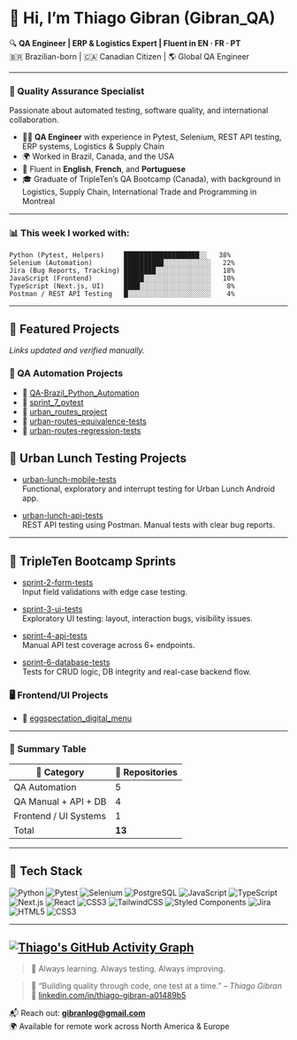 # 👋 Hi, I’m Thiago Gibran (Gibran_QA)

🔍 **QA Engineer | ERP & Logistics Expert | Fluent in EN · FR · PT**  
🇧🇷 Brazilian-born | 🇨🇦 Canadian Citizen | 🌎 Global QA Engineer

---

### 🧪 Quality Assurance Specialist

Passionate about automated testing, software quality, and international collaboration.

- 👨‍💻 **QA Engineer** with experience in Pytest, Selenium, REST API testing, ERP systems, Logistics & Supply Chain  
- 🌍 Worked in Brazil, Canada, and the USA  
- 💬 Fluent in **English**, **French**, and **Portuguese**  
- 🎓 Graduate of TripleTen’s QA Bootcamp (Canada), with background in Logistics, Supply Chain, International Trade and Programming in Montreal  

---

### 📊 This week I worked with:

```
Python (Pytest, Helpers)     ███████████████████░░   38%
Selenium (Automation)        ██████████░░░░░░░░░░░░   22%
Jira (Bug Reports, Tracking) ████████░░░░░░░░░░░░░░   18%
JavaScript (Frontend)        █████░░░░░░░░░░░░░░░░░   10%
TypeScript (Next.js, UI)     ████░░░░░░░░░░░░░░░░░░    8%
Postman / REST API Testing   █░░░░░░░░░░░░░░░░░░░░░    4%
```

---

## 🚀 Featured Projects

*Links updated and verified manually.*

### 🧪 QA Automation Projects

- 🔹 [QA-Brazil_Python_Automation](https://github.com/Gibran-T/QA-Brazil_Python_Automation)
- 🔹 [sprint_7_pytest](https://github.com/Gibran-T/sprint_7_pytest)
- 🔹 [urban_routes_project](https://github.com/Gibran-T/urban_routes_project)
- 🔹 [urban-routes-equivalence-tests](https://github.com/Gibran-T/urban-routes-equivalence-tests)
- 🔹 [urban-routes-regression-tests](https://github.com/Gibran-T/urban-routes-regression-tests)

## 📱 Urban Lunch Testing Projects

- [urban-lunch-mobile-tests](https://github.com/Gibran-T/sprint_5_urban_lunch_mobile_app-types)  
  Functional, exploratory and interrupt testing for Urban Lunch Android app.

- [urban-lunch-api-tests](https://github.com/Gibran-T/sprint_4_urban_routes_API_testing)  
  REST API testing using Postman. Manual tests with clear bug reports.

---

## 📘 TripleTen Bootcamp Sprints

- [sprint-2-form-tests](https://github.com/Gibran-T/sprint_2_urban_routes_test_design)  
  Input field validations with edge case testing.

- [sprint-3-ui-tests](https://github.com/Gibran-T/sprint_3_urban_routes_web_tests)  
  Exploratory UI testing: layout, interaction bugs, visibility issues.

- [sprint-4-api-tests](https://github.com/Gibran-T/sprint_4_urban_routes_API_testing)  
  Manual API test coverage across 6+ endpoints.

- [sprint-6-database-tests](https://github.com/Gibran-T/sprint_6_banco_de_Dados_logs_urban_routes)  
  Tests for CRUD logic, DB integrity and real-case backend flow.
### 🖥️ Frontend/UI Projects

- 🔹 [eggspectation_digital_menu](https://github.com/Gibran-T/eggspectation_digital_menu)

---

### 🧪 Summary Table

| 🧪 Category              | 📁 Repositories |
|-------------------------|----------------|
| QA Automation           | 5              |
| QA Manual + API + DB    | 4              |
| Frontend / UI Systems   | 1              |
| Total                   | **13**         |

---

## 🧰 Tech Stack

![Python](https://img.shields.io/badge/Python-3670A0?style=for-the-badge&logo=python&logoColor=fff)
![Pytest](https://img.shields.io/badge/Pytest-0A0A0A?style=for-the-badge&logo=pytest&logoColor=white)
![Selenium](https://img.shields.io/badge/Selenium-43B02A?style=for-the-badge&logo=selenium&logoColor=white)
![PostgreSQL](https://img.shields.io/badge/PostgreSQL-316192?style=for-the-badge&logo=postgresql&logoColor=white)
![JavaScript](https://img.shields.io/badge/JavaScript-323330?style=for-the-badge&logo=javascript&logoColor=F7DF1E)
![TypeScript](https://img.shields.io/badge/TypeScript-007ACC?style=for-the-badge&logo=typescript&logoColor=white)
![Next.js](https://img.shields.io/badge/Next.js-000?style=for-the-badge&logo=next.js&logoColor=white)
![React](https://img.shields.io/badge/React-20232A?style=for-the-badge&logo=react&logoColor=61DAFB)
![CSS3](https://img.shields.io/badge/CSS3-1572B6?style=for-the-badge&logo=css3&logoColor=white)
![TailwindCSS](https://img.shields.io/badge/Tailwind_CSS-38B2AC?style=for-the-badge&logo=tailwind-css&logoColor=white)
![Styled Components](https://img.shields.io/badge/styled--components-DB7093?style=for-the-badge&logo=styled-components&logoColor=white)
![Jira](https://img.shields.io/badge/Jira-0052CC?style=for-the-badge&logo=jira&logoColor=white)
![HTML5](https://img.shields.io/badge/HTML5-E34F26?style=for-the-badge&logo=html5&logoColor=white)
![CSS3](https://img.shields.io/badge/CSS3-1572B6?style=for-the-badge&logo=css3&logoColor=white)

---
[![Thiago's GitHub Activity Graph](https://github-readme-activity-graph.vercel.app/graph?username=Gibran-T&theme=github-compact)](https://github.com/ashutosh00710/github-readme-activity-graph)
---
> 🧠 Always learning. Always testing. Always improving.

> 🧩 “Building quality through code, one test at a time.” – *Thiago Gibran*  
> 🔗 [linkedin.com/in/thiago-gibran-a01489b5](https://www.linkedin.com/in/thiago-gibran-a01489b5)

📬 Reach out: **[gibranlog@gmail.com](mailto:gibranlog@gmail.com)**  
🌍 Available for remote work across North America & Europe
